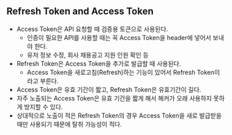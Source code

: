 ## Refresh Token and Access Token

- Access Token은 API 요청할 때 검증용 토큰으로 사용된다.
  - 인증이 필요한 API를 사용할 때는 꼭 Access Token을 header에 넣어서 보내야 한다.
  - 유저 정보 수정, 회사 채용공고 지원 인원 확인 등
- Refresh Token은 Access Token을 추가로 발급할 때 사용된다.
  - Access Token을 새로고침(Refresh)하는 기능이 있어서 Refresh Token이라고 부른다.
- Access Token은 유효 기간이 짧고, Refresh Token은 유효기간이 길다.
- 자주 노출되는 Access Token은 유효 기간을 짧게 해서 해커가 오래 사용하지 못하게 방지할 수 있다.
- 상대적으로 노출이 적은 Refresh Token의 경우 Access Token을 새로 발급받을 때만 사용되기 때문에 탈취 가능성이 적다.
